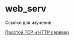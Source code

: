 # web_serv

Ссылки для изучение:

[Простой ТСР и НТТР серввер](https://medium.com/from-the-scratch/http-server-what-do-you-need-to-know-to-build-a-simple-http-server-from-scratch-d1ef8945e4fa)

